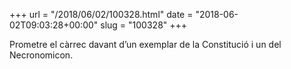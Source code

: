 +++
url = "/2018/06/02/100328.html"
date = "2018-06-02T09:03:28+00:00"
slug = "100328"
+++

Prometre el càrrec davant d’un exemplar de la Constitució i un del Necronomicon.

